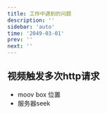 ```yaml
---
title: 工作中遇到的问题
description: ''
sidebar: 'auto'
time: '2049-03-01'
prev: ''
next: ''
---
```


## 视频触发多次http请求

+ moov box 位置
+ 服务器seek